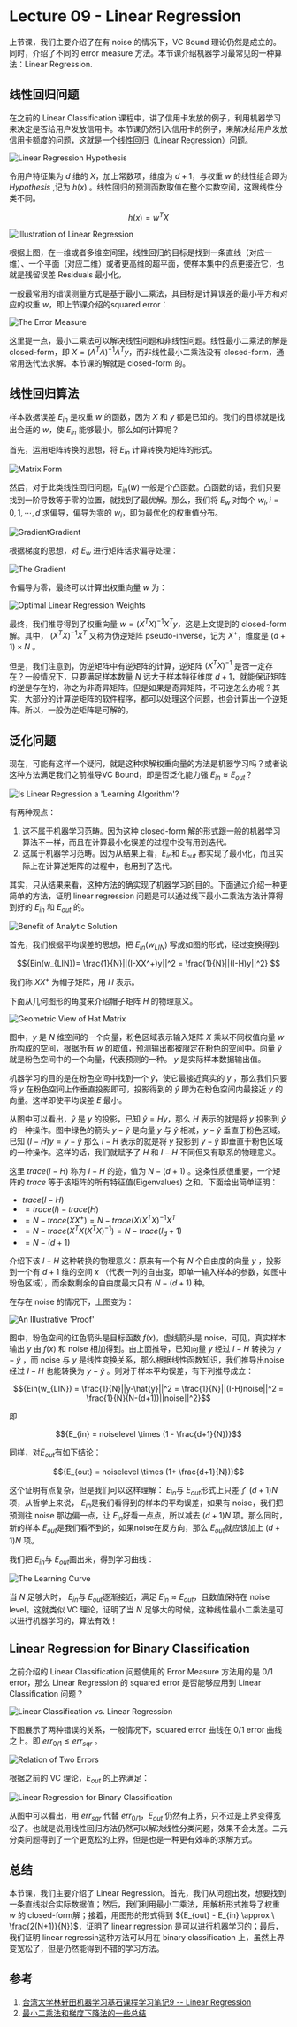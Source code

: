 # Lecture 09 - Linear Regression

上节课，我们主要介绍了在有 noise 的情况下，VC Bound 理论仍然是成立的。同时，介绍了不同的 error measure 方法。本节课介绍机器学习最常见的一种算法：Linear Regression.

## 线性回归问题

在之前的 Linear Classification 课程中，讲了信用卡发放的例子，利用机器学习来决定是否给用户发放信用卡。本节课仍然引入信用卡的例子，来解决给用户发放信用卡额度的问题，这就是一个线性回归（Linear Regression）问题。

![Linear Regression Hypothesis](http://ofqm89vhw.bkt.clouddn.com/a6e3ea07eee27ceb13a6ede9f2f7d535.png)

令用户特征集为 ${d}$ 维的 ${X}$，加上常数项，维度为 ${d+1}$，与权重 ${w}$ 的线性组合即为 ${Hypothesis}$ ,记为 ${h(x)}$ 。线性回归的预测函数取值在整个实数空间，这跟线性分类不同。

$${h(x) = w^T X}$$

![Illustration of Linear Regression](http://ofqm89vhw.bkt.clouddn.com/7075837049f02952375e67983bc037cb.png)

根据上图，在一维或者多维空间里，线性回归的目标是找到一条直线（对应一维）、一个平面（对应二维）或者更高维的超平面，使样本集中的点更接近它，也就是残留误差 Residuals 最小化。

一般最常用的错误测量方式是基于最小二乘法，其目标是计算误差的最小平方和对应的权重 ${w}$，即上节课介绍的squared error：

![The Error Measure](http://ofqm89vhw.bkt.clouddn.com/ed26ac9cb24047f2a60367cd6a270f4a.png)

这里提一点，最小二乘法可以解决线性问题和非线性问题。线性最小二乘法的解是 closed-form，即 ${X=(A^TA)^{-1}A^Ty}$，而非线性最小二乘法没有 closed-form，通常用迭代法求解。本节课的解就是 closed-form 的。

## 线性回归算法

样本数据误差 ${E_{in}}$ 是权重 ${w}$ 的函数，因为 ${X}$ 和 ${y}$ 都是已知的。我们的目标就是找出合适的 ${w}$，使 ${E_{in}}$ 能够最小。那么如何计算呢？

首先，运用矩阵转换的思想，将 ${E_{in}}$ 计算转换为矩阵的形式。

![Matrix Form](http://ofqm89vhw.bkt.clouddn.com/5663350c5b9e5e51c44fe7f603b971cb.png)

然后，对于此类线性回归问题，${E_{in}(w)}$ 一般是个凸函数。凸函数的话，我们只要找到一阶导数等于零的位置，就找到了最优解。那么，我们将 ${E_w}$ 对每个 ${w_i,i=0,1,\cdots ,d}$ 求偏导，偏导为零的 ${w_i}$，即为最优化的权重值分布。

![GradientGradient](http://ofqm89vhw.bkt.clouddn.com/11eb7e45074d345ec7511a335053666b.png)

根据梯度的思想，对 ${E_w}$ 进行矩阵话求偏导处理：

![The Gradient](http://ofqm89vhw.bkt.clouddn.com/9c485e0032da25d6cebfb92c4812bcdb.png)

令偏导为零，最终可以计算出权重向量 ${w}$ 为：

![Optimal Linear Regression Weights](http://ofqm89vhw.bkt.clouddn.com/8ab8aec29a81622d1fe8c2c55f5ca5b9.png)

最终，我们推导得到了权重向量 ${w=(X^TX)^{-1}X^Ty}$，这是上文提到的 closed-form 解。其中， ${(X^TX)^{-1}X^T}$ 又称为伪逆矩阵 pseudo-inverse，记为 ${X^+}$，维度是 ${(d+1) \times N}$ 。

但是，我们注意到，伪逆矩阵中有逆矩阵的计算，逆矩阵 ${(X^TX)^{-1}}$ 是否一定存在？一般情况下，只要满足样本数量 ${N}$ 远大于样本特征维度 ${d+1}$，就能保证矩阵的逆是存在的，称之为非奇异矩阵。但是如果是奇异矩阵，不可逆怎么办呢？其实，大部分的计算逆矩阵的软件程序，都可以处理这个问题，也会计算出一个逆矩阵。所以，一般伪逆矩阵是可解的。

## 泛化问题

现在，可能有这样一个疑问，就是这种求解权重向量的方法是机器学习吗？或者说这种方法满足我们之前推导VC Bound，即是否泛化能力强 ${E_{in} \approx E_{out}}$？

![Is Linear Regression a 'Learning Algorithm'?](http://ofqm89vhw.bkt.clouddn.com/aeff146c0da89587e090cbd11215707a.png)

有两种观点：

1. 这不属于机器学习范畴。因为这种 closed-form 解的形式跟一般的机器学习算法不一样，而且在计算最小化误差的过程中没有用到迭代。
1. 这属于机器学习范畴。因为从结果上看，${E_{in}}$和 ${E_{out}}$ 都实现了最小化，而且实际上在计算逆矩阵的过程中，也用到了迭代。

其实，只从结果来看，这种方法的确实现了机器学习的目的。下面通过介绍一种更简单的方法，证明 linear regression 问题是可以通过线下最小二乘法方法计算得到好的 ${E_{in}}$ 和 ${E_{out}}$ 的。

![Benefit of Analytic Solution](http://ofqm89vhw.bkt.clouddn.com/0db45ba2b187c703c0591a01d42e7ffc.png)

首先，我们根据平均误差的思想，把 ${E_{in}(w_{LIN})}$ 写成如图的形式，经过变换得到:

$${Ein(w_{LIN})= \frac{1}{N}||(I-XX^+)y||^2 = \frac{1}{N}||(I-H)y||^2} $$

我们称 ${XX^{+}}$ 为帽子矩阵，用 ${H}$ 表示。

下面从几何图形的角度来介绍帽子矩阵 ${H}$ 的物理意义。

![Geometric View of Hat Matrix](http://ofqm89vhw.bkt.clouddn.com/42a86d1e646904defd2522a7a2365933.png)

图中，${y}$ 是 ${N}$ 维空间的一个向量，粉色区域表示输入矩阵 ${X}$ 乘以不同权值向量 ${w}$ 所构成的空间，根据所有 ${w}$ 的取值，预测输出都被限定在粉色的空间中。向量 ${\hat{y}}$ 就是粉色空间中的一个向量，代表预测的一种。 ${y}$ 是实际样本数据输出值。

机器学习的目的是在粉色空间中找到一个 ${\hat{y}}$，使它最接近真实的 ${y}$ ，那么我们只要将 ${y}$ 在粉色空间上作垂直投影即可，投影得到的 ${\hat{y}}$ 即为在粉色空间内最接近 ${y}$ 的向量。这样即使平均误差 ${E}$ 最小。

从图中可以看出，${\hat{y}}$ 是 ${y}$ 的投影，已知 ${\hat{y}=Hy}$，那么 ${H}$ 表示的就是将 ${y}$ 投影到 ${\hat{y}}$ 的一种操作。图中绿色的箭头 ${y-\hat{y}}$ 是向量 ${y}$ 与 ${\hat{y}}$ 相减，${y-\hat{y}}$ 垂直于粉色区域。已知 ${(I-H)y = y - \hat{y}}$ 那么 ${I-H}$ 表示的就是将 ${y}$ 投影到 ${y-\hat{y}}$ 即垂直于粉色区域的一种操作。这样的话，我们就赋予了 ${H}$ 和 ${I-H}$ 不同但又有联系的物理意义。

这里 ${trace(I-H)}$ 称为 ${I-H}$ 的迹，值为 ${N-(d+1)}$ 。这条性质很重要，一个矩阵的 ${trace}$ 等于该矩阵的所有特征值(Eigenvalues) 之和。下面给出简单证明：

- ${trace(I - H)}$
- ${= trace(I) - trace(H)}$
- ${= N - trace(XX^+)= N - trace(X(X^TX)^{-1}X^T}$
- ${= N - trace(X^TX(X^TX)^{-1}) = N - trace(I_d+1)}$
- ${= N-(d+1)}$

介绍下该 ${I-H}$ 这种转换的物理意义：原来有一个有 ${N}$ 个自由度的向量 ${y}$ ，投影到一个有 ${d+1}$ 维的空间 ${x}$ （代表一列的自由度，即单一输入样本的参数，如图中粉色区域），而余数剩余的自由度最大只有 ${N-(d+1)}$ 种。

在存在 noise 的情况下，上图变为：

![An Illustrative 'Proof'](http://ofqm89vhw.bkt.clouddn.com/98c4c7fa7e8a80ba83053c656f63caef.png)

图中，粉色空间的红色箭头是目标函数 ${f(x)}$，虚线箭头是 noise，可见，真实样本输出 ${y}$ 由 ${f(x)}$ 和 noise 相加得到。由上面推导，已知向量 ${y}$ 经过 ${I-H}$ 转换为 ${y-\hat{y}}$ ，而 noise 与 ${y}$ 是线性变换关系，那么根据线性函数知识，我们推导出noise 经过 ${I-H}$ 也能转换为 ${y-\hat{y}}$ 。则对于样本平均误差，有下列推导成立：

$${Ein(w_{LIN}) = \frac{1}{N}||y-\hat{y}||^2 = \frac{1}{N}||(I-H)noise||^2 = \frac{1}{N}(N-(d+1))||noise||^2}$$

即

$${E_{in} = noiselevel \times (1 -  \frac{d+1}{N})}$$

同样，对${E_{out}}$有如下结论：

$${E_{out} = noiselevel \times (1+ \frac{d+1}{N})}$$

这个证明有点复杂，但是我们可以这样理解： ${E_{in}}$与 ${E_{out}}$形式上只差了 ${(d+1)N}$ 项，从哲学上来说， ${E_{in}}$是我们看得到的样本的平均误差，如果有 noise，我们把预测往 noise 那边偏一点，让 ${E_{in}}$好看一点点，所以减去 ${(d+1)N}$ 项。那么同时，新的样本 ${E_{out}}$是我们看不到的，如果noise在反方向，那么 ${E_{out}}$就应该加上 ${(d+1)N}$ 项。

我们把 ${E_{in}}$与 ${E_{out}}$画出来，得到学习曲线：

![The Learning Curve](http://ofqm89vhw.bkt.clouddn.com/e78417a1a1594c8cfb71b25e31db069d.png)

当 ${N}$ 足够大时， ${E_{in}}$与 ${E_{out}}$逐渐接近，满足 ${E_{in} \approx E_{out}}$，且数值保持在 noise level。这就类似 VC 理论，证明了当 ${N}$ 足够大的时候，这种线性最小二乘法是可以进行机器学习的，算法有效！

## Linear Regression for Binary Classification

之前介绍的 Linear Classification 问题使用的 Error Measure 方法用的是 0/1 error，那么 Linear Regression 的 squared error 是否能够应用到 Linear Classification 问题？

![Linear Classification vs. Linear Regression](http://ofqm89vhw.bkt.clouddn.com/fce2347511e1a14f28d97dffa83033c8.png)

下图展示了两种错误的关系，一般情况下，squared error 曲线在 0/1 error 曲线之上。即 ${err_{0/1} \leq err_{sqr}}$ 。

![Relation of Two Errors](http://ofqm89vhw.bkt.clouddn.com/4b1b4add84fc5e37d44c7255260c0a6a.png)

根据之前的 VC 理论，${E_{out}}$ 的上界满足：

![Linear Regression for Binary Classification](http://ofqm89vhw.bkt.clouddn.com/301c15cbd60aa1a907bf91799279a3ac.png)

从图中可以看出，用 ${err_{sqr}}$ 代替 ${err_{0/1}}$，${E_{out}}$ 仍然有上界，只不过是上界变得宽松了。也就是说用线性回归方法仍然可以解决线性分类问题，效果不会太差。二元分类问题得到了一个更宽松的上界，但是也是一种更有效率的求解方式。

## 总结

本节课，我们主要介绍了 Linear Regression。首先，我们从问题出发，想要找到一条直线拟合实际数据值；然后，我们利用最小二乘法，用解析形式推导了权重 ${w}$ 的 closed-form解；接着，用图形的形式得到 ${E_{out} - E_{in} \approx \ \frac{2(N+1)}{N}}$，证明了 linear regression 是可以进行机器学习的；最后，我们证明 linear regressin这种方法可以用在 binary classification 上，虽然上界变宽松了，但是仍然能得到不错的学习方法。

## 参考

1. [台湾大学林轩田机器学习基石课程学习笔记9 -- Linear Regression](http://blog.csdn.net/red_stone1/article/details/71599034)
1. [最小二乘法和梯度下降法的一些总结](http://blog.csdn.net/red_stone1/article/details/70306403)